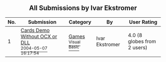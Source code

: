 ﻿<div align="center">

## All Submissions by Ivar Ekstromer

</div>

No.  | Submission | Category | By   | User Rating
---- | ---------- | -------- | ---- | -----------
1 | [Cards Demo Without OCX or DLL<br /><sup>2004-05-07 16:17:54</sup>](https://github.com/Planet-Source-Code/ivar-ekstromer-cards-demo-without-ocx-or-dll__1-53644) | [Games<br /><sup>Visual Basic</sup>](../ByCategory/games__1-38.md) | Ivar Ekstromer | 4.0 (8 globes from 2 users)
